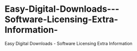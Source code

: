 Easy-Digital-Downloads---Software-Licensing-Extra-Information-
==============================================================

Easy Digital Downloads - Software Licensing Extra Information 
